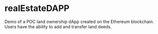 # realEstateDAPP

Demo of a POC land ownership dApp created on the Ethereum blockchain. Users have the ability to add and transfer land deeds.
